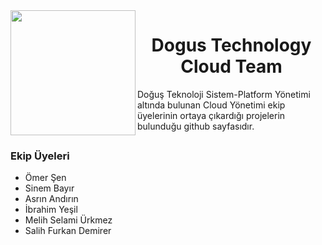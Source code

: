 <img src="https://pbs.twimg.com/profile_images/1217043661520683008/UDFgfHpb_400x400.jpg" align="left" width="200px"/>
<center><h1> Dogus Technology Cloud Team </h1></center>
Doğuş Teknoloji Sistem-Platform Yönetimi altında bulunan Cloud Yönetimi ekip üyelerinin ortaya çıkardığı projelerin bulunduğu github sayfasıdır.
<br clear="left"/>
<h3> Ekip Üyeleri </h3>
<ul>

<li> Ömer Şen <br>
<li> Sinem Bayır <br> 
<li> Asrın Andırın <br>
<li> İbrahim Yeşil <br>
<li> Melih Selami Ürkmez <br> 
<li> Salih Furkan Demirer <br>
